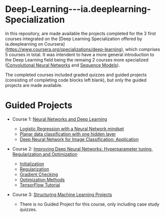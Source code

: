 # Deep-Learning---ia.deeplearning-Specialization

In this repository, are made available the projects completed for the 3 first courses integrated on the [Deep Learning Specialization offered by ia.deeplearning on Coursera]
(https://www.coursera.org/specializations/deep-learning), which comprises 5 courses in total. It was intendent to have a more general introduction to the Deep Learning 
field being the remaing 2 courses more specialized ([Convolutional Neural Networks](https://www.coursera.org/learn/convolutional-neural-networks?specialization=deep-learning)
and [Sequence Models](https://www.coursera.org/learn/nlp-sequence-models)). 

The completed courses included graded quizzes and guided projects (consisting of completing code blocks left blank), but only the guided projects are made available. 

# Guided Projects 

- Course 1: [Neural Networks and Deep Learning](https://www.coursera.org/learn/neural-networks-deep-learning?specialization=deep-learning)
  - [Logistic Regression with a Neural Network mindset](https://github.com/marianamourao-37/Deep-Learning---ia.deeplearning-Specialization/blob/master/Neural%20Networks%20and%20Deep%20Learning/Logistic_Regression_with_a_Neural_Network_mindset_v6a.ipynb)
  - [Planar data classification with one hidden layer](https://github.com/marianamourao-37/Deep-Learning---ia.deeplearning-Specialization/blob/master/Neural%20Networks%20and%20Deep%20Learning/Planar_data_classification_with_onehidden_layer_v6c.ipynb)
  - [Deep Neural Network for Image Classification: Application](https://github.com/marianamourao-37/Deep-Learning---ia.deeplearning-Specialization/blob/master/Neural%20Networks%20and%20Deep%20Learning/Deep%2BNeural%2BNetwork%2B-%2BApplication%2Bv8.ipynb)
  
- Course 2: [Improving Deep Neural Networks: Hyperparameter tuning, Regularization and Optimization](https://www.coursera.org/learn/deep-neural-network?specialization=deep-learning)
  - [Initialization](https://github.com/marianamourao-37/Deep-Learning---ia.deeplearning-Specialization/blob/master/Improving%20Deep%20Neural%20Networks%20Hyperparameter%20tuning%2C%20Regularization%20and%20Optimization/Initialization.ipynb)
  - [Regularization](https://github.com/marianamourao-37/Deep-Learning---ia.deeplearning-Specialization/blob/master/Improving%20Deep%20Neural%20Networks%20Hyperparameter%20tuning%2C%20Regularization%20and%20Optimization/Regularization_v2a.ipynb)
  - [Gradient Checking](https://github.com/marianamourao-37/Deep-Learning---ia.deeplearning-Specialization/blob/master/Improving%20Deep%20Neural%20Networks%20Hyperparameter%20tuning%2C%20Regularization%20and%20Optimization/Gradient%2BChecking%2Bv1.ipynb)
  - [Optimization Methods](https://github.com/marianamourao-37/Deep-Learning---ia.deeplearning-Specialization/blob/master/Improving%20Deep%20Neural%20Networks%20Hyperparameter%20tuning%2C%20Regularization%20and%20Optimization/Optimization_methods_v1b.ipynb)
  - [TensorFlow Tutorial](https://github.com/marianamourao-37/Deep-Learning---ia.deeplearning-Specialization/blob/master/Improving%20Deep%20Neural%20Networks%20Hyperparameter%20tuning%2C%20Regularization%20and%20Optimization/TensorFlow_Tutorial_v3b.ipynb)
  
- Course 3: [Structuring Machine Learning Projects](https://www.coursera.org/learn/machine-learning-projects?specialization=deep-learning)
  - There is no Guided Project for this course, only including case study quizzes.

